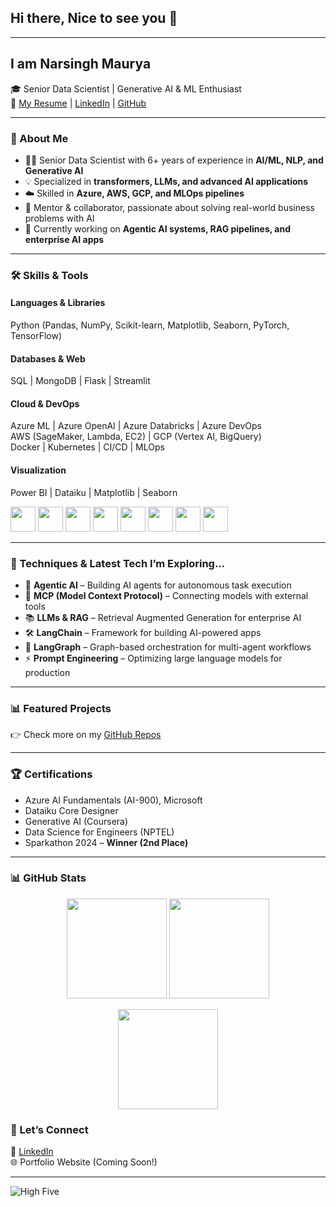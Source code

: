 ## Hi there, Nice to see you 👋  

---

## I am Narsingh Maurya  
🎓 Senior Data Scientist | Generative AI & ML Enthusiast  
📄 [My Resume](https://flowcv.com/resume/95hi0m77si-) | [LinkedIn](https://www.linkedin.com/in/narsingh-maurya/) | [GitHub](https://github.com/narsingh2231)  

---

### 🚀 About Me
- 🧑‍💻 Senior Data Scientist with 6+ years of experience in **AI/ML, NLP, and Generative AI**  
- 💡 Specialized in **transformers, LLMs, and advanced AI applications**  
- ☁️ Skilled in **Azure, AWS, GCP, and MLOps pipelines**  
- 🤝 Mentor & collaborator, passionate about solving real-world business problems with AI  
- 🎯 Currently working on **Agentic AI systems, RAG pipelines, and enterprise AI apps**  

---

### 🛠️ Skills & Tools  

#### **Languages & Libraries**
Python (Pandas, NumPy, Scikit-learn, Matplotlib, Seaborn, PyTorch, TensorFlow)  

#### **Databases & Web**
SQL | MongoDB | Flask | Streamlit  

#### **Cloud & DevOps**
Azure ML | Azure OpenAI | Azure Databricks | Azure DevOps  
AWS (SageMaker, Lambda, EC2) | GCP (Vertex AI, BigQuery)  
Docker | Kubernetes | CI/CD | MLOps  

#### **Visualization**
Power BI | Dataiku | Matplotlib | Seaborn  

<p align="left">
  <img src="https://upload.wikimedia.org/wikipedia/commons/c/c3/Python-logo-notext.svg" width="40" height="40"/>
  <img src="https://upload.wikimedia.org/wikipedia/commons/0/05/Scikit_learn_logo_small.svg" width="40" height="40"/>
  <img src="https://upload.wikimedia.org/wikipedia/commons/2/2d/Tensorflow_logo.svg" width="40" height="40"/>
  <img src="https://www.vectorlogo.zone/logos/microsoft_azure/microsoft_azure-icon.svg" width="40" height="40"/>
  <img src="https://www.vectorlogo.zone/logos/amazon_aws/amazon_aws-icon.svg" width="40" height="40"/>
  <img src="https://www.vectorlogo.zone/logos/google_cloud/google_cloud-icon.svg" width="40" height="40"/>
  <img src="https://www.vectorlogo.zone/logos/docker/docker-icon.svg" width="40" height="40"/>
  <img src="https://www.vectorlogo.zone/logos/kubernetes/kubernetes-icon.svg" width="40" height="40"/>
</p>  

---

### 🔬 Techniques & Latest Tech I’m Exploring...
- 🧠 **Agentic AI** – Building AI agents for autonomous task execution  
- 🔗 **MCP (Model Context Protocol)** – Connecting models with external tools  
- 📚 **LLMs & RAG** – Retrieval Augmented Generation for enterprise AI  
- 🛠️ **LangChain** – Framework for building AI-powered apps  
- 🔄 **LangGraph** – Graph-based orchestration for multi-agent workflows  
- ⚡ **Prompt Engineering** – Optimizing large language models for production  

---

### 📊 Featured Projects
<!--
- **Risk-Sensing Using GenAI** → Real-time risk detection from global news sources  
- **Estimation of Sales Velocity** → Predicting deal closure & win probability with Azure ML  
- **Proposal Assistant (Athena)** → AI tool reducing proposal creation time by 60%  
- **AI-Driven IT Ticket Resolution** → Automated ServiceNow ticketing with GenAI  
- **Contracts.AI** → Extracting obligations from contracts using LLMs  
-->
👉 Check more on my [GitHub Repos](https://github.com/narsingh2231?tab=repositories)  

---

### 🏆 Certifications
- Azure AI Fundamentals (AI-900), Microsoft  
- Dataiku Core Designer  
- Generative AI (Coursera)  
- Data Science for Engineers (NPTEL)  
- Sparkathon 2024 – **Winner (2nd Place)**  

---

### 📊 GitHub Stats  
<p align="center">
  <img src="https://github-readme-stats.vercel.app/api?username=narsingh2231&show_icons=true&theme=radical" height="160"/>
  <img src="https://github-readme-streak-stats.herokuapp.com/?user=narsingh2231&theme=radical" height="160"/>
</p>  

<p align="center">
  <img src="https://github-readme-stats.vercel.app/api/top-langs/?username=narsingh2231&layout=compact&theme=radical" height="160"/>
</p>  
<!--
<p align="left"> <img src="https://komarev.com/ghpvc/?username=narsingh223&label=Profile%20views&color=0e75b6&style=flat" alt="c17hawke" /> </p>

-->


<!--
### Follow me on YouTube (click on the following logo): 
<a href="https://www.youtube.com/c17hawke">
  <img width=20% src="./images/yt-logo.png"></img>
</a>
-->

### 🤝 Let’s Connect  
<!-- 📫 Email: Ping me on Linkedin  [narsingh.iit@gmail.com](mailto:narsingh.iit@gmail.com)-->

💼 [LinkedIn](https://www.linkedin.com/in/narsingh-maurya/)  
🌐 Portfolio Website (Coming Soon!)  

---

![High Five](https://content.codecademy.com/courses/learn-cpp/community-challenge/highfive.gif 'High Five')  
